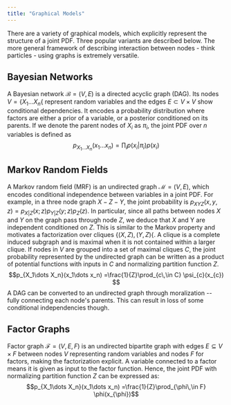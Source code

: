 ```yaml
---
title: "Graphical Models"
---
```

There are a variety of graphical models, which explicitly represent the structure of a joint PDF.  Three popular variants are described below. The more general framework of describing interaction between nodes - think particles - using graphs is extremely versatile.

## Bayesian Networks
A Bayesian network $\mathcal{B}=(V,E)$ is a directed acyclic graph (DAG). Its nodes $V = \lbrace X_1\dots X_n\lbrace$ represent random variables and the edges $E \subset V\times V$ show conditional dependencies. It encodes a probability distribution where factors are either a prior of a variable, or a posterior conditioned on its parents. If we denote the parent nodes of $X_i$ as $\pi_i$, the joint PDF over $n$ variables is defined as
$$p_{X_1\dots X_n}(x_1\dots x_n) = \prod_i p(x_i|\pi_i)p(x_i)$$

## Markov Random Fields
A Markov random field (MRF) is an undirected graph $\mathcal{M}=(V,E)$, which encodes conditional independence between variables in a joint PDF. For example, in a three node graph $X-Z-Y$, the joint probability is $p_{XYZ}(x,y,z) = p_{X|Z}(x;z)p_{Y|Z}(y;z)p_Z(z)$. In particular, since all paths between nodes $X$ and $Y$ on the graph pass through node $Z$, we deduce that $X$ and Y are independent conditioned on $Z$. This is similar to the Markov property and motivates a factorization over cliques $\lbrace (X,Z),(Y,Z)\lbrace$. A clique is a complete induced subgraph and is maximal when it is not contained within a larger clique. If nodes in $V$ are grouped into a set of maximal cliques $C$, the joint probability represented by the undirected graph can be written as a product of potential functions with inputs in $C$ and normalizing partition function $Z$.
$$p_{X_1\dots X_n}(x_1\dots x_n) =\frac{1}{Z}\prod_{c\,\in C} \psi_{c}(x_{c}) $$
A DAG can be converted to an undirected graph through moralization -- fully connecting each node's parents. This can result in loss of some conditional independencies though.

## Factor Graphs
Factor graph $\mathcal{F}=(V,E,F)$ is an undirected bipartite graph with edges $E\subseteq V\times F$ between nodes $V$ representing random variables and nodes $F$ for factors, making the factorization explicit. A variable connected to a factor means it is given as input to the factor function. Hence, the joint PDF with normalizing partition function $Z$ can be expressed as:
$$p_{X_1\dots X_n}(x_1\dots x_n) =\frac{1}{Z}\prod_{\phi\,\in F} \phi(x_{\phi})$$